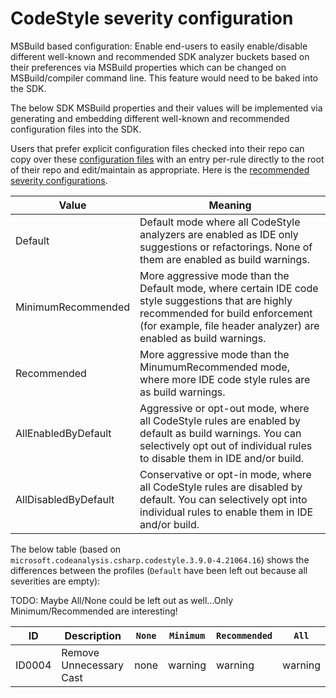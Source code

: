 # CodeStyle severity configuration

MSBuild based configuration: Enable end-users to easily enable/disable different
well-known and recommended SDK analyzer buckets based on their preferences via
MSBuild properties which can be changed on MSBuild/compiler command line.
This feature would need to be baked into the SDK.

The below SDK MSBuild properties and their values will be implemented via generating
and embedding different well-known and recommended configuration files into the SDK.

Users that prefer explicit configuration files checked into their repo can copy
over these [configuration files](https://github.com/maxild/SourceCodeAnalysisSpike/tree/master/sdk-analyzers/microsoft.codeanalysis.csharp.codestyle.3.9.0-4.21064.16/build/config) with an entry per-rule directly to the root of
their repo and edit/maintain as appropriate. Here is the [recommended severity configurations](https://github.com/maxild/SourceCodeAnalysisSpike/blob/master/sdk-analyzers/microsoft.codeanalysis.csharp.codestyle.3.9.0-4.21064.16/build/config/AnalysisLevelStyle_Recommended.editorconfig).

| Value | Meaning |
| --- | --- |
| Default | Default mode where all CodeStyle analyzers are enabled as IDE only suggestions or refactorings. None of them are enabled as build warnings. |
| MinimumRecommended | More aggressive mode than the Default mode, where certain IDE code style suggestions that are highly recommended for build enforcement (for example, file header analyzer) are enabled as build warnings. |
| Recommended | More aggressive mode than the MinumumRecommended mode, where more IDE code style rules are as build warnings. |
| AllEnabledByDefault | Aggressive or opt-out mode, where all CodeStyle rules are enabled by default as build warnings. You can selectively opt out of individual rules to disable them in IDE and/or build. |
| AllDisabledByDefault | Conservative or opt-in mode, where all CodeStyle rules are disabled by default. You can selectively opt into individual rules to enable them in IDE and/or build. |


The below table (based on `microsoft.codeanalysis.csharp.codestyle.3.9.0-4.21064.16`)
shows the differences between the profiles (`Default` have been left out because all severities are empty):

TODO: Maybe All/None could be left out as well...Only Minimum/Recommended are interesting!

ID | Description | `None` | `Minimum` | `Recommended` | `All` |
| --- | --- |--- | --- | --- | --- |
ID0004 | Remove Unnecessary Cast | none | warning | warning | warning |